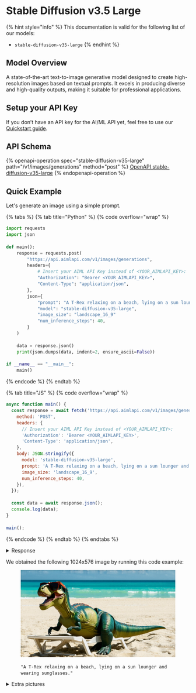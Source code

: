 # Stable Diffusion v3.5 Large

{% hint style="info" %}
This documentation is valid for the following list of our models:

* `stable-diffusion-v35-large`
{% endhint %}

## Model Overview

A state-of-the-art text-to-image generative model designed to create high-resolution images based on textual prompts. It excels in producing diverse and high-quality outputs, making it suitable for professional applications.

## Setup your API Key

If you don’t have an API key for the AI/ML API yet, feel free to use our [Quickstart guide](https://docs.aimlapi.com/quickstart/setting-up).

## API Schema

{% openapi-operation spec="stable-diffusion-v35-large" path="/v1/images/generations" method="post" %}
[OpenAPI stable-diffusion-v35-large](https://raw.githubusercontent.com/aimlapi/api-docs/refs/heads/main/docs/api-references/image-models/Stability-AI/stable-diffusion-v35-large.json)
{% endopenapi-operation %}

## Quick Example

Let's generate an image using a simple prompt.

{% tabs %}
{% tab title="Python" %}
{% code overflow="wrap" %}
```python
import requests
import json

def main():
    response = requests.post(
        "https://api.aimlapi.com/v1/images/generations",
        headers={
            # Insert your AIML API Key instead of <YOUR_AIMLAPI_KEY>:
            "Authorization": "Bearer <YOUR_AIMLAPI_KEY>",
            "Content-Type": "application/json",
        },
        json={
            "prompt": "A T-Rex relaxing on a beach, lying on a sun lounger and wearing sunglasses.",
            "model": "stable-diffusion-v35-large",
            "image_size": "landscape_16_9"
            "num_inference_steps": 40,
        }
    )

    data = response.json()
    print(json.dumps(data, indent=2, ensure_ascii=False))

if __name__ == "__main__":
    main()
```
{% endcode %}
{% endtab %}

{% tab title="JS" %}
{% code overflow="wrap" %}
```javascript
async function main() {
  const response = await fetch('https://api.aimlapi.com/v1/images/generations', {
    method: 'POST',
    headers: {
      // Insert your AIML API Key instead of <YOUR_AIMLAPI_KEY>:
      'Authorization': 'Bearer <YOUR_AIMLAPI_KEY>',
      'Content-Type': 'application/json',
    },
    body: JSON.stringify({
      model: 'stable-diffusion-v35-large',
      prompt: 'A T-Rex relaxing on a beach, lying on a sun lounger and wearing sunglasses. Realistic photo.',
      image_size: 'landscape_16_9',
      num_inference_steps: 40,
    }),
  });

  const data = await response.json();
  console.log(data);
}

main();
```
{% endcode %}
{% endtab %}
{% endtabs %}

<details>

<summary>Response</summary>

{% code overflow="wrap" %}
```json5
{
  images: [
    {
      url: 'https://cdn.aimlapi.com/eagle/files/elephant/4vP0cAmlTNsadiYaMFE30.jpeg',
      width: 1024,
      height: 576,
      content_type: 'image/jpeg'
    }
  ],
  timings: { inference: 4.855678029009141 },
  seed: 6199662706750842000,
  has_nsfw_concepts: [ false ],
  prompt: 'A T-Rex relaxing on a beach, lying on a sun lounger and wearing sunglasses.'
}
```
{% endcode %}

</details>

We obtained the following 1024x576 image by running this code example:

<figure><img src="../../../.gitbook/assets/j_c4eu3gJwADYRTb7_3M1.jpeg" alt=""><figcaption><p><code>"A T-Rex relaxing on a beach, lying on a sun lounger and wearing sunglasses."</code></p></figcaption></figure>

<details>

<summary>Extra pictures</summary>

<figure><img src="../../../.gitbook/assets/4Y0_aIaOmYmtz2mqVxaPU-1.jpeg" alt=""><figcaption><p><code>"A highly detailed T-Rex relaxing on a sunny beach, lying on a wooden sun lounger and wearing stylish sunglasses. Its skin is covered in realistic, finely textured scales with natural color variations — rough and weathered like that of large reptiles. Sunlight reflects subtly off the individual scales. The background includes palm trees, gentle waves, and soft sand partially covering the T-Rex's feet. The scene is rendered with cinematic lighting and a natural color palette."</code><br><code>"num_inference_steps": 40</code></p></figcaption></figure>

<figure><img src="../../../.gitbook/assets/pxbrdyW0RCvPtTLh-y8ej.jpeg" alt=""><figcaption><p><code>"Racoon eating ice-cream"</code></p></figcaption></figure>

<figure><img src="../../../.gitbook/assets/Cz4d2s4FvejqwpoS4_i0C.jpeg" alt=""><figcaption><p><code>"A T-Rex relaxing on a beach, lying on a sun lounger and wearing sunglasses. Vector illustration style. Top-down view, with visible palm trees, seagulls, and a strip of water."</code><br><code>"num_inference_steps": 40</code></p></figcaption></figure>

</details>
